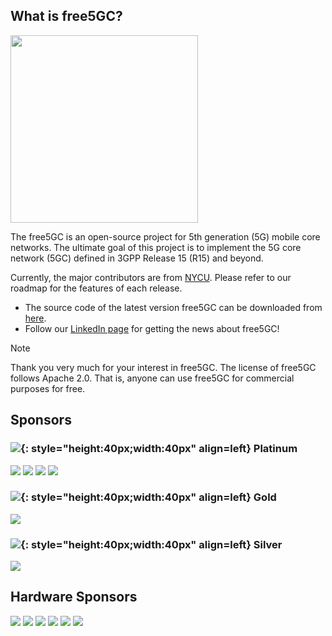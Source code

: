<!-- <iframe width="616" height="400" src="https://www.youtube.com/embed/SFO2z5-4zxs?list=PLeDUIabcS2_p4fjApgJHNiVpfYSzz1oJi" title="free5GC Demonstration with 5G SA gNB and UE" frameborder="0" allow="accelerometer; autoplay; clipboard-write; encrypted-media; gyroscope; picture-in-picture; web-share" allowfullscreen></iframe> -->

## What is free5GC?
<img width="300" src="./assets/logo.png"/>

The free5GC is an open-source project for 5th generation (5G) mobile core networks. The ultimate goal of this project is to implement the 5G core network (5GC) defined in 3GPP Release 15 (R15) and beyond.

Currently, the major contributors are from [NYCU](https://en.nycu.edu.tw/). Please refer to our roadmap for the features of each release.

- The source code of the latest version free5GC can be downloaded from [here](https://github.com/free5gc/free5gc).
- Follow our [LinkedIn page](https://www.linkedin.com/company/free5gc/) for getting the news about free5GC!

> [!NOTE] 
> Thank you very much for your interest in free5GC. The license of free5GC follows Apache 2.0. That is, anyone can use free5GC for commercial purposes for free. 

## **Sponsors**

### ![](./assets/platinum.png){: style="height:40px;width:40px" align=left} Platinum
<div class="info-block">
<img class="info-block-img" src="./assets/members/cht.jpeg"/>
<img class="info-block-img" src="./assets/members/onf.png"/>
<img class="info-block-img" src="./assets/members/fujitsu.png"/>
<img class="info-block-img" src="./assets/members/edge-core.png"/>
</div>

### ![](./assets/golden.png){: style="height:40px;width:40px" align=left} Gold
<div class="info-block">
<img class="info-block-img" src="./assets/members/wnc.png"/>
</div>

### ![](./assets/silver.png){: style="height:40px;width:40px" align=left} Silver
<div class="info-block">
<img class="info-block-img" src="./assets/members/estinet.png"/>
</div>

## **Hardware Sponsors**
<div class="info-block">
<img class="info-block-img" src="./assets/members/alpha.png"/>
<img class="info-block-img" src="./assets/members/Intel.png"/>
<img class="info-block-img" src="./assets/members/Advantech.png"/>
<img class="info-block-img" src="./assets/members/Transnet.png"/>
<img class="info-block-img" src="./assets/members/Moxa.png"/>
<img class="info-block-img" src="./assets/members/Accton.png"/>
</div>
